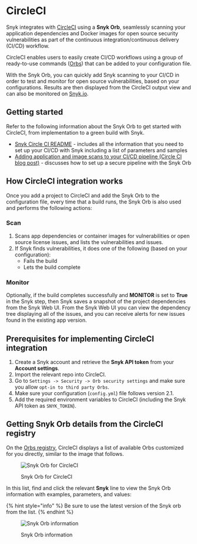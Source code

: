 # CircleCI

Snyk integrates with [CircleCI](https://circleci.com) using a **Snyk Orb**, seamlessly scanning your application dependencies and Docker images for open source security vulnerabilities as part of the continuous integration/continuous delivery (CI/CD) workflow.

CircleCI enables users to easily create CI/CD workflows using a group of ready-to-use commands ([Orbs](https://circleci.com/orbs/)) that can be added to your configuration file.

With the Snyk Orb, you can quickly add Snyk scanning to your CI/CD in order to test and monitor for open source vulnerabilities, based on your configurations. Results are then displayed from the CircleCI output view and can also be monitored on [Snyk.io](http://app.snyk.io).

## Getting started

Refer to the following information about the Snyk Orb to get started with CircleCI, from implementation to a green build with Snyk.

* [Snyk Circle CI README](https://circleci.com/orbs/registry/orb/snyk/snyk) - includes all the information that you need to set up your CI/CD with Snyk including a list of parameters and samples
* [Adding application and image scans to your CI/CD pipeline (Circle CI blog post)](https://circleci.com/blog/adding-application-and-image-scanning-to-your-cicd-pipeline/) - discusses how to set up a secure pipeline with the Snyk Orb

## How CircleCI integration works

Once you add a project to CircleCI and add the Snyk Orb to the configuration file, every time that a build runs, the Snyk Orb is also used and performs the following actions:

### Scan

1. Scans app dependencies or container images for vulnerabilities or open source license issues, and lists the vulnerabilities and issues.
2. If Snyk finds vulnerabilities, it does one of the following (based on your configuration):
   * Fails the build
   * Lets the build complete

### **Monitor**

Optionally, if the build completes successfully and **MONITOR** is set to **True** in the Snyk step, then Snyk saves a snapshot of the project dependencies from the Snyk Web UI. From the Snyk Web UI you can view the dependency tree displaying all of the issues, and you can receive alerts for new issues found in the existing app version.

## **Prerequisites for implementing CircleCI integration**

1. Create a Snyk account and retrieve the **Snyk API token** from your **Account settings**.
2. Import the relevant repo into CircleCI.
3. Go to `Settings -> Security -> Orb security settings` and make sure you allow `opt-in to third party Orbs`.
4. Make sure your configuration (`config.yml`) file follows version 2.1.
5. Add the required environment variables to CircleCI (including the Snyk API token as `SNYK_TOKEN`).

## Getting Snyk Orb details from the CircleCI registry

On the [Orbs registry](https://circleci.com/orbs/registry/), CircleCI displays a list of available Orbs customized for you directly, similar to the image that follows.

<figure><img src="../../.gitbook/assets/download-Snyk-orb.png" alt="Snyk Orb for CircleCI"><figcaption><p>Snyk Orb for CircleCI</p></figcaption></figure>

In this list, find and click the relevant **Snyk** line to view the Snyk Orb information with examples, parameters, and values:

{% hint style="info" %}
Be sure to use the latest version of the Snyk orb from the list.
{% endhint %}

<figure><img src="../../.gitbook/assets/Select-Circle-CI-guide.png" alt="Snyk Orb information"><figcaption><p>Snyk Orb information</p></figcaption></figure>

